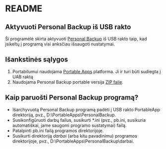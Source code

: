 # README #


## Aktyvuoti Personal Backup iš USB rakto ##

Ši programėlė skirta aktyvuoti [Personal Backup](http://personal-backup.rathlev-home.de/index-e.html) iš USB rakto taip, kad įsikeltų į programą visi anksčiau išsaugoti nustatymai.

## Išankstinės sąlygos
1. Portabilumui naudojama [Portable Apps](https://portableapps.com) platforma. Ji ir turi būti sudiegta į UAB raktą
2. Naudojama Personal Backup portable versija [ZIP faile](http://personal-backup.rathlev-home.de/persback-e.html#download5).

## Kaip paruošti Personal Backup programą? ##

* Išarchyvuotą Personal Backup programą padėti į USB rakto PortableApp direktoriją, pvz., D:\PortableApps\PersonalBackup. 
* Susikonfigūruoti darbų failus, susikurti *.ini (pvz., pb.ini, susikuria automatiškai, jame saugomi programo sustatymai) failą.
* Patalpinti pb.ini failą programos direktorijoje.
* Susikurti direktoriją *darbai* (arba kitu pavadinimu) programos direktorijoje, pvz., D:\PortableApps\PersonalBackup\darbai.


